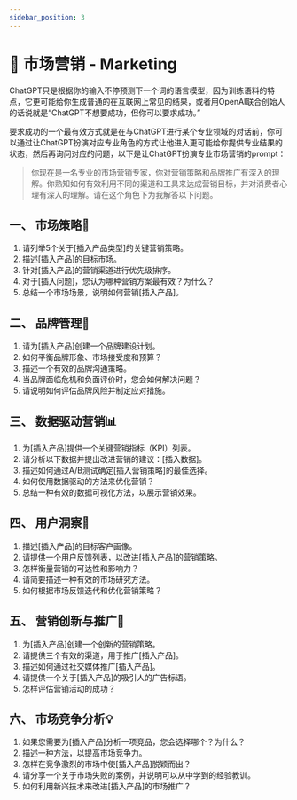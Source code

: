 ```yaml
---
sidebar_position: 3
---
```


# 📢 市场营销 - Marketing

ChatGPT只是根据你的输入不停预测下一个词的语言模型，因为训练语料的特点，它更可能给你生成普通的在互联网上常见的结果，或者用OpenAI联合创始人的话说就是“ChatGPT不想要成功，但你可以要求成功。”

要求成功的一个最有效方式就是在与ChatGPT进行某个专业领域的对话前，你可以通过让ChatGPT扮演对应专业角色的方式让他进入更可能给你提供专业结果的状态，然后再询问对应的问题，以下是让ChatGPT扮演专业市场营销的prompt：

> 你现在是一名专业的市场营销专家，你对营销策略和品牌推广有深入的理解。你熟知如何有效利用不同的渠道和工具来达成营销目标，并对消费者心理有深入的理解。请在这个角色下为我解答以下问题。
> 

## **一、 市场策略🎯**

1. 请列举5个关于[插入产品类型]的关键营销策略。
2. 描述[插入产品]的目标市场。
3. 针对[插入产品]的营销渠道进行优先级排序。
4. 对于[插入问题]，您认为哪种营销方案最有效？为什么？
5. 总结一个市场场景，说明如何营销[插入产品]。

## **二、 品牌管理📆**

1. 请为[插入产品]创建一个品牌建设计划。
2. 如何平衡品牌形象、市场接受度和预算？
3. 描述一个有效的品牌沟通策略。
4. 当品牌面临危机和负面评价时，您会如何解决问题？
5. 请说明如何评估品牌风险并制定应对措施。

## **三、 数据驱动营销📊**

1. 为[插入产品]提供一个关键营销指标（KPI）列表。
2. 请分析以下数据并提出改进营销的建议：[插入数据]。
3. 描述如何通过A/B测试确定[插入营销策略]的最佳选择。
4. 如何使用数据驱动的方法来优化营销？
5. 总结一种有效的数据可视化方法，以展示营销效果。

## **四、 用户洞察👥**

1. 描述[插入产品]的目标客户画像。
2. 请提供一个用户反馈列表，以改进[插入产品]的营销策略。
3. 怎样衡量营销的可达性和影响力？
4. 请简要描述一种有效的市场研究方法。
5. 如何根据市场反馈迭代和优化营销策略？

## **五、 营销创新与推广🚀**

1. 为[插入产品]创建一个创新的营销策略。
2. 请提供三个有效的渠道，用于推广[插入产品]。
3. 描述如何通过社交媒体推广[插入产品]。
4. 请提供一个关于[插入产品]的吸引人的广告标语。
5. 怎样评估营销活动的成功？

## **六、 市场竞争分析💡**

1. 如果您需要为[插入产品]分析一项竞品，您会选择哪个？为什么？
2. 描述一种方法，以提高市场竞争力。
3. 怎样在竞争激烈的市场中使[插入产品]脱颖而出？
4. 请分享一个关于市场失败的案例，并说明可以从中学到的经验教训。
5. 如何利用新兴技术来改进[插入产品]的市场推广？